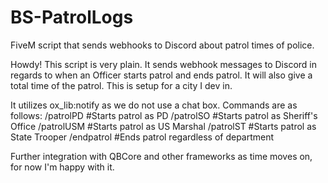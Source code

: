 # BS-PatrolLogs
FiveM script that sends webhooks to Discord about patrol times of police.

Howdy! This script is very plain. It sends webhook messages to Discord in regards to when an Officer starts patrol and ends patrol. It will also give a total time of the patrol. This is setup for a city I dev in.

It utilizes ox_lib:notify as we do not use a chat box. 
Commands are as follows:
/patrolPD #Starts patrol as PD
/patrolSO #Starts patrol as Sheriff's Office
/patrolUSM #Starts patrol as US Marshal
/patrolST #Starts patrol as State Trooper
/endpatrol #Ends patrol regardless of department

Further integration with QBCore and other frameworks as time moves on, for now I'm happy with it.
